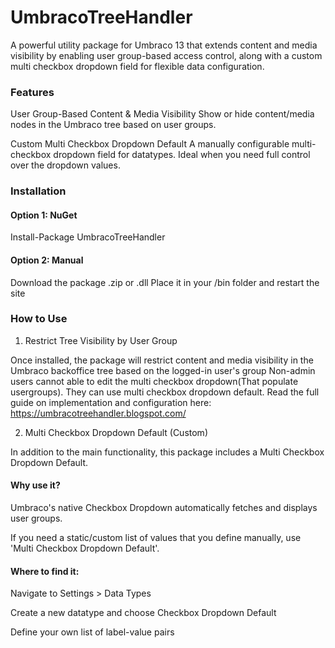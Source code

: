 
# UmbracoTreeHandler

A powerful utility package for Umbraco 13 that extends content and media visibility by enabling user group-based access control, along with a custom multi checkbox dropdown field for flexible data configuration.

### Features
User Group-Based Content & Media Visibility
Show or hide content/media nodes in the Umbraco tree based on user groups.

Custom Multi Checkbox Dropdown Default
A manually configurable multi-checkbox dropdown field for datatypes. Ideal when you need full control over the dropdown values.

### Installation

#### Option 1: NuGet
Install-Package UmbracoTreeHandler

#### Option 2: Manual
Download the package .zip or .dll
Place it in your /bin folder and restart the site

### How to Use

1. Restrict Tree Visibility by User Group

Once installed, the package will restrict content and media visibility in the Umbraco backoffice tree based on the logged-in user's group
Non-admin users cannot able to edit the multi checkbox dropdown(That populate usergroups). They can use multi checkbox dropdown default.
Read the full guide on implementation and configuration here:
https://umbracotreehandler.blogspot.com/

2. Multi Checkbox Dropdown Default (Custom)

In addition to the main functionality, this package includes a  Multi Checkbox Dropdown Default.

#### Why use it?
Umbraco's native Checkbox Dropdown automatically fetches and displays user groups.

If you need a static/custom list of values that you define manually, use 'Multi Checkbox Dropdown Default'.

#### Where to find it:
Navigate to Settings > Data Types

Create a new datatype and choose Checkbox Dropdown Default

Define your own list of label-value pairs